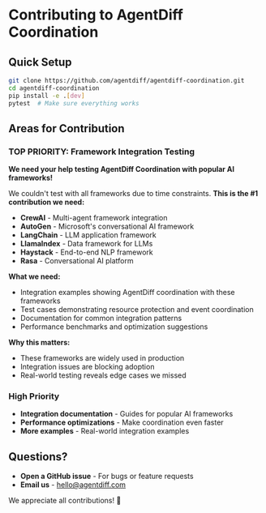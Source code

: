 # Contributing to AgentDiff Coordination

## Quick Setup

```bash
git clone https://github.com/agentdiff/agentdiff-coordination.git
cd agentdiff-coordination
pip install -e .[dev]
pytest  # Make sure everything works
```

## Areas for Contribution

### **TOP PRIORITY: Framework Integration Testing**

**We need your help testing AgentDiff Coordination with popular AI frameworks!**

We couldn't test with all frameworks due to time constraints. **This is the #1 contribution we need:**

- **CrewAI** - Multi-agent framework integration
- **AutoGen** - Microsoft's conversational AI framework
- **LangChain** - LLM application framework
- **LlamaIndex** - Data framework for LLMs
- **Haystack** - End-to-end NLP framework
- **Rasa** - Conversational AI platform

**What we need:**

- Integration examples showing AgentDiff coordination with these frameworks
- Test cases demonstrating resource protection and event coordination
- Documentation for common integration patterns
- Performance benchmarks and optimization suggestions

**Why this matters:**

- These frameworks are widely used in production
- Integration issues are blocking adoption
- Real-world testing reveals edge cases we missed

### High Priority

- **Integration documentation** - Guides for popular AI frameworks
- **Performance optimizations** - Make coordination even faster
- **More examples** - Real-world integration examples

## Questions?

- **Open a GitHub issue** - For bugs or feature requests
- **Email us** - hello@agentdiff.com

We appreciate all contributions! 🚀
